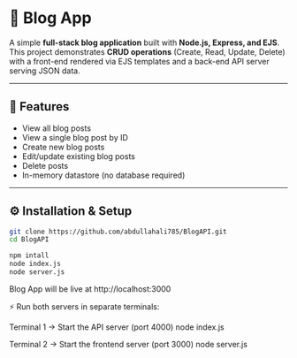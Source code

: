 # 📰 Blog App

A simple **full-stack blog application** built with **Node.js, Express, and EJS**.  
This project demonstrates **CRUD operations** (Create, Read, Update, Delete) with a front-end rendered via EJS templates and a back-end API server serving JSON data.

---

## 🚀 Features

- View all blog posts  
- View a single blog post by ID  
- Create new blog posts  
- Edit/update existing blog posts  
- Delete posts  
- In-memory datastore (no database required)  

---

## ⚙️ Installation & Setup
   ```bash
   git clone https://github.com/abdullahali785/BlogAPI.git
   cd BlogAPI

   npm intall
   node index.js
   node server.js
   ```
   
   Blog App will be live at http://localhost:3000

⚡ Run both servers in separate terminals:

Terminal 1 → Start the API server (port 4000)
node index.js

Terminal 2 → Start the frontend server (port 3000)
node server.js
